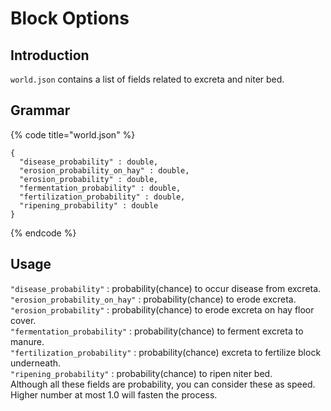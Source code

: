 # Block Options

## Introduction

`world.json` contains a list of fields related to excreta and niter bed.

## Grammar

{% code title="world.json" %}
```text
{
  "disease_probability" : double,
  "erosion_probability_on_hay" : double,
  "erosion_probability" : double,
  "fermentation_probability" : double,
  "fertilization_probability" : double,
  "ripening_probability" : double
}
```
{% endcode %}

## Usage

`"disease_probability"` : probability\(chance\) to occur disease from excreta.  
`"erosion_probability_on_hay"` : probability\(chance\) to erode excreta.  
`"erosion_probability"` : probability\(chance\) to erode excreta on hay floor cover.  
`"fermentation_probability"` : probability\(chance\) to ferment excreta to manure.  
`"fertilization_probability"` : probability\(chance\) excreta to fertilize block underneath.  
`"ripening_probability"` : probability\(chance\) to ripen niter bed.  
Although all these fields are probability, you can consider these as speed. Higher number at most 1.0 will fasten the process.

